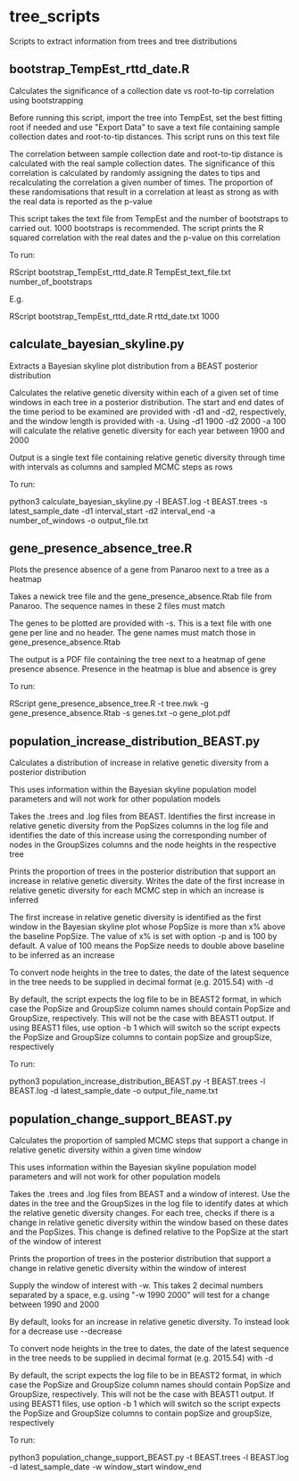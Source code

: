 # tree_scripts
Scripts to extract information from trees and tree distributions

## bootstrap_TempEst_rttd_date.R
Calculates the significance of a collection date vs root-to-tip correlation using bootstrapping

Before running this script, import the tree into TempEst, set the best fitting root if needed and use "Export Data" to save a text file containing sample collection dates and root-to-tip distances. This script runs on this text file

The correlation between sample collection date and root-to-tip distance is calculated with the real sample collection dates. The significance of this correlation is calculated by randomly assigning the dates to tips and recalculating the correlation a given number of times. The proportion of these randomisations that result in a correlation at least as strong as with the real data is reported as the p-value

This script takes the text file from TempEst and the number of bootstraps to carried out. 1000 bootstraps is recommended. The script prints the R squared correlation with the real dates and the p-value on this correlation

To run:

RScript bootstrap_TempEst_rttd_date.R TempEst_text_file.txt number_of_bootstraps

E.g.

RScript bootstrap_TempEst_rttd_date.R rttd_date.txt 1000

## calculate_bayesian_skyline.py
Extracts a Bayesian skyline plot distribution from a BEAST posterior distribution

Calculates the relative genetic diversity within each of a given set of time windows in each tree in a posterior distribution. The start and end dates of the time period to be examined are provided with -d1 and -d2, respectively, and the window length is provided with -a. Using -d1 1900 -d2 2000 -a 100 will calculate the relative genetic diversity for each year between 1900 and 2000

Output is a single text file containing relative genetic diversity through time with intervals as columns and sampled MCMC steps as rows

To run:

python3 calculate_bayesian_skyline.py -l BEAST.log -t BEAST.trees -s latest_sample_date -d1 interval_start -d2 interval_end -a number_of_windows -o output_file.txt

## gene_presence_absence_tree.R
Plots the presence absence of a gene from Panaroo next to a tree as a heatmap

Takes a newick tree file and the gene_presence_absence.Rtab file from Panaroo. The sequence names in these 2 files must match

The genes to be plotted are provided with -s. This is a text file with one gene per line and no header. The gene names must match those in gene_presence_absence.Rtab

The output is a PDF file containing the tree next to a heatmap of gene presence absence. Presence in the heatmap is blue and absence is grey

To run:

RScript gene_presence_absence_tree.R -t tree.nwk -g gene_presence_absence.Rtab -s genes.txt -o gene_plot.pdf

## population_increase_distribution_BEAST.py
Calculates a distribution of increase in relative genetic diversity from a posterior distribution

This uses information within the Bayesian skyline population model parameters and will not work for other population models

Takes the .trees and .log files from BEAST. Identifies the first increase in relative genetic diversity from the PopSizes columns in the log file and identifies the date of this increase using the corresponding number of nodes in the GroupSizes columns and the node heights in the respective tree

Prints the proportion of trees in the posterior distribution that support an increase in relative genetic diversity. Writes the date of the first increase in relative genetic diversity for each MCMC step in which an increase is inferred

The first increase in relative genetic diversity is identified as the first window in the Bayesian skyline plot whose PopSize is more than x% above the baseline PopSize. The value of x% is set with option -p and is 100 by default. A value of 100 means the PopSize needs to double above baseline to be inferred as an increase

To convert node heights in the tree to dates, the date of the latest sequence in the tree needs to be supplied in decimal format (e.g. 2015.54) with -d

By default, the script expects the log file to be in BEAST2 format, in which case the PopSize and GroupSize column names should contain PopSize and GroupSize, respectively. This will not be the case with BEAST1 output. If using BEAST1 files, use option -b 1 which will switch so the script expects the PopSize and GroupSize columns to contain popSize and groupSize, respectively

To run:

python3 population_increase_distribution_BEAST.py -t BEAST.trees -l BEAST.log -d latest_sample_date -o output_file_name.txt

## population_change_support_BEAST.py
Calculates the proportion of sampled MCMC steps that support a change in relative genetic diversity within a given time window

This uses information within the Bayesian skyline population model parameters and will not work for other population models

Takes the .trees and .log files from BEAST and a window of interest. Use the dates in the tree and the GroupSizes in the log file to identify dates at which the relative genetic diversity changes. For each tree, checks if there is a change in relative genetic diversity within the window based on these dates and the PopSizes. This change is defined relative to the PopSize at the start of the window of interest

Prints the proportion of trees in the posterior distribution that support a change in relative genetic diversity within the window of interest

Supply the window of interest with -w. This takes 2 decimal numbers separated by a space, e.g. using "-w 1990 2000" will test for a change between 1990 and 2000

By default, looks for an increase in relative genetic diversity. To instead look for a decrease use --decrease

To convert node heights in the tree to dates, the date of the latest sequence in the tree needs to be supplied in decimal format (e.g. 2015.54) with -d

By default, the script expects the log file to be in BEAST2 format, in which case the PopSize and GroupSize column names should contain PopSize and GroupSize, respectively. This will not be the case with BEAST1 output. If using BEAST1 files, use option -b 1 which will switch so the script expects the PopSize and GroupSize columns to contain popSize and groupSize, respectively

To run:

python3 population_change_support_BEAST.py -t BEAST.trees -l BEAST.log -d latest_sample_date -w window_start window_end
